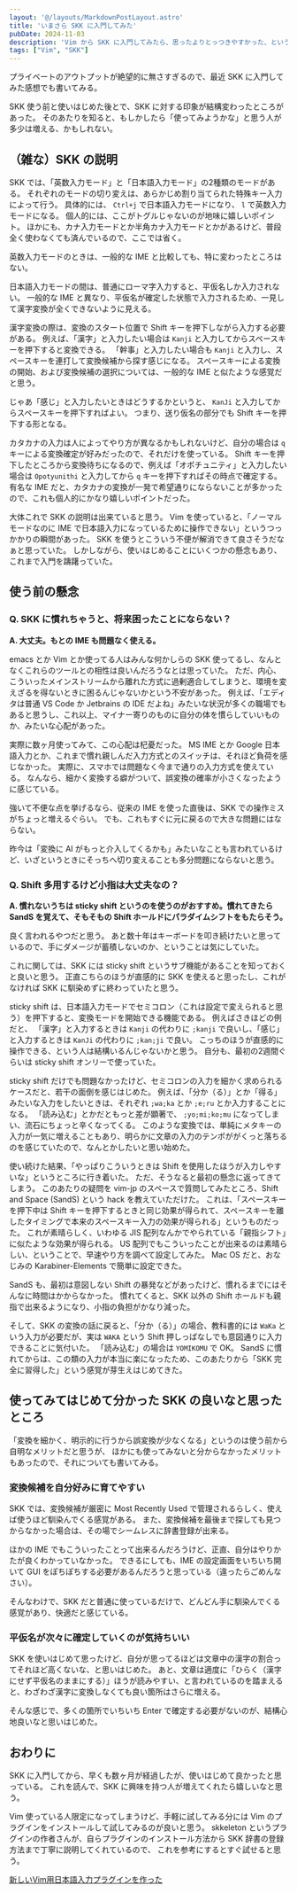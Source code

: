 ```yaml
---
layout: '@/layouts/MarkdownPostLayout.astro'
title: 'いまさら SKK に入門してみた'
pubDate: 2024-11-03
description: 'Vim から SKK に入門してみたら、思ったよりとっつきやすかった、という話。'
tags: ["Vim", "SKK"]
---
```

プライベートのアウトプットが絶望的に無さすぎるので、最近 SKK に入門してみた感想でも書いてみる。

SKK 使う前と使いはじめた後とで、SKK に対する印象が結構変わったところがあった。
そのあたりを知ると、もしかしたら「使ってみようかな」と思う人が多少は増える、かもしれない。

## （雑な）SKK の説明

SKK では、「英数入力モード」と「日本語入力モード」の2種類のモードがある。
それぞれのモードの切り変えは、あらかじめ割り当てられた特殊キー入力によって行う。
具体的には、 `Ctrl+j` で日本語入力モードになり、 `l` で英数入力モードになる。
個人的には、ここがトグルじゃないのが地味に嬉しいポイント。
ほかにも、カナ入力モードとか半角カナ入力モードとかがあるけど、普段全く使わなくても済んでいるので、ここでは省く。

英数入力モードのときは、一般的な IME と比較しても、特に変わったところはない。

日本語入力モードの間は、普通にローマ字入力すると、平仮名しか入力されない。
一般的な IME と異なり、平仮名が確定した状態で入力されるため、一見して漢字変換が全くできないように見える。

漢字変換の際は、変換のスタート位置で Shift キーを押下しながら入力する必要がある。
例えば、「漢字」と入力したい場合は `Kanji` と入力してからスペースキーを押下すると変換できる。
「幹事」と入力したい場合も `Kanji` と入力し、スペースキーを連打して変換候補から探す感じになる。
スペースキーによる変換の開始、および変換候補の選択については、一般的な IME と似たような感覚だと思う。

じゃあ「感じ」と入力したいときはどうするかというと、 `KanJi` と入力してからスペースキーを押下すればよい。
つまり、送り仮名の部分でも Shift キーを押下する形となる。

カタカナの入力は人によってやり方が異なるかもしれないけど、自分の場合は `q` キーによる変換確定が好みだったので、それだけを使っている。
Shift キーを押下したところから変換待ちになるので、例えば「オポチュニティ」と入力したい場合は `Opotyunithi` と入力してから `q` キーを押下すればその時点で確定する。
有名な IME だと、カタカナの変換が一発で希望通りにならないことが多かったので、これも個人的にかなり嬉しいポイントだった。

大体これで SKK の説明は出来ていると思う。
Vim を使っていると、「ノーマルモードなのに IME で日本語入力になっているために操作できない」というつっかかりの瞬間があった。
SKK を使うとこういう不便が解消できて良さそうだなぁと思っていた。
しかしながら、使いはじめることにいくつかの懸念もあり、これまで入門を躊躇っていた。

## 使う前の懸念

### Q. SKK に慣れちゃうと、将来困ったことにならない？

**A. 大丈夫。もとの IME も問題なく使える。**

emacs とか Vim とか使ってる人はみんな何かしらの SKK 使ってるし、なんとなくこれらのツールとの相性は良いんだろうなとは思っていた。
ただ、内心、こういったメインストリームから離れた方式に過剰適合してしまうと、環境を変えざるを得ないときに困るんじゃないかという不安があった。
例えば、「エディタは普通 VS Code か Jetbrains の IDE だよね」みたいな状況が多くの職場でもあると思うし、これ以上、マイナー寄りのものに自分の体を慣らしていいものか、みたいな心配があった。

実際に数ヶ月使ってみて、この心配は杞憂だった。
MS IME とか Google 日本語入力とか、これまで慣れ親しんだ入力方式とのスイッチは、それほど負荷を感じなかった。
実際に、スマホでは問題なく今まで通りの入力方式を使えている。
なんなら、細かく変換する癖がついて、誤変換の確率が小さくなったように感じている。

強いて不便な点を挙げるなら、従来の IME を使った直後は、SKK での操作ミスがちょっと増えるぐらい。
でも、これもすぐに元に戻るので大きな問題にはならない。

昨今は「変換に AI がもっと介入してくるかも」みたいなことも言われているけど、いざというときにそっちへ切り変えることも多分問題にならないと思う。

### Q. Shift 多用するけど小指は大丈夫なの？

**A. 慣れないうちは sticky shift というのを使うのがおすすめ。慣れてきたら SandS を覚えて、そもそもの Shift ホールドにパラダイムシフトをもたらそう。**

良く言われるやつだと思う。
あと数十年はキーボードを叩き続けたいと思っているので、手にダメージが蓄積しないのか、ということは気にしていた。

これに関しては、SKK には sticky shift というサブ機能があることを知っておくと良いと思う。
正直こちらのほうが直感的に SKK を使えると思ったし、これがなければ SKK に馴染めずに終わっていたと思う。

sticky shift は、日本語入力モードでセミコロン（これは設定で変えられると思う）を押下すると、変換モードを開始できる機能である。
例えばさきほどの例だと、 「漢字」と入力するときは `Kanji` の代わりに `;kanji` で良いし、「感じ」と入力するときは `KanJi` の代わりに `;kan;ji` で良い。
こっちのほうが直感的に操作できる、という人は結構いるんじゃないかと思う。
自分も、最初の2週間ぐらいは sticky shift オンリーで使っていた。

sticky shift だけでも問題なかったけど、セミコロンの入力を細かく求められるケースだと、若干の面倒を感じはじめた。
例えば、「分か（る）」とか「得る」みたいな入力をしたいときは、それぞれ `;wa;ka` とか `;e;ru` とか入力することになる。
「読み込む」とかだともっと差が顕著で、 `;yo;mi;ko;mu` になってしまい、流石にちょっと辛くなってくる。
このような変換では、単純にメタキーの入力が一気に増えることもあり、明らかに文章の入力のテンポががくっと落ちるのを感じていたので、なんとかしたいと思い始めた。

使い続けた結果、「やっぱりこういうときは Shift を使用したほうが入力しやすいな」というところに行き着いた。
ただ、そうなると最初の懸念に返ってきてしまう。
このあたりの疑問を vim-jp のスペースで質問してみたところ、Shift and Space (SandS) という hack を教えていただけた。
これは、「スペースキーを押下中は Shift キーを押下するときと同じ効果が得られて、スペースキーを離したタイミングで本来のスペースキー入力の効果が得られる」というものだった。
これが素晴らしく、いわゆる JIS 配列なんかでやられている「親指シフト」に似たような効果が得られる。
US 配列でもこういったことが出来るのは素晴らしい、ということで、早速やり方を調べて設定してみた。
Mac OS だと、おなじみの Karabiner-Elements で簡単に設定できた。

SandS も、最初は意図しない Shift の暴発などがあったけど、慣れるまでにはそんなに時間はかからなかった。
慣れてくると、SKK 以外の Shift ホールドも親指で出来るようになり、小指の負担がかなり減った。

そして、SKK の変換の話に戻ると、「分か（る）」の場合、教科書的には `WaKa` という入力が必要だが、実は `WAKA` という Shift 押しっぱなしでも意図通りに入力できることに気付いた。
「読み込む」の場合は `YOMIKOMU` で OK。
SandS に慣れてからは、この類の入力が本当に楽になったため、このあたりから「SKK 完全に習得した」という感覚が芽生えはじめてきた。

## 使ってみてはじめて分かった SKK の良いなと思ったところ

「変換を細かく、明示的に行うから誤変換が少なくなる」というのは使う前から自明なメリットだと思うが、
ほかにも使ってみないと分からなかったメリットもあったので、それについても書いてみる。

### 変換候補を自分好みに育てやすい

SKK では、変換候補が厳密に Most Recently Used で管理されるらしく、使えば使うほど馴染んでくる感覚がある。
また、変換候補を最後まで探しても見つからなかった場合は、その場でシームレスに辞書登録が出来る。

ほかの IME でもこういったことって出来るんだろうけど、正直、自分はやりかたが良くわかっていなかった。
できるにしても、IME の設定画面をいちいち開いて GUI をぽちぽちする必要があるんだろうと思っている（違ったらごめんなさい）。

そんなわけで、SKK だと普通に使っているだけで、どんどん手に馴染んでくる感覚があり、快適だと感じている。

### 平仮名が次々に確定していくのが気持ちいい

SKK を使いはじめて思ったけど、自分が思ってるほどは文章中の漢字の割合ってそれほど高くないな、と思いはじめた。
あと、文章は適度に「ひらく（漢字にせず平仮名のままにする）」ほうが読みやすい、と言われているのを踏まえると、わざわざ漢字に変換しなくても良い箇所はさらに増える。

そんな感じで、多くの箇所でいちいち Enter で確定する必要がないのが、結構心地良いなと思いはじめた。

## おわりに

SKK に入門してから、早くも数ヶ月が経過したが、使いはじめて良かったと思っている。
これを読んで、SKK に興味を持つ人が増えてくれたら嬉しいなと思う。

Vim 使っている人限定になってしまうけど、手軽に試してみる分には Vim のプラグインをインストールして試してみるのが良いと思う。
skkeleton というプラグインの作者さんが、自らプラグインのインストール方法から SKK 辞書の登録方法まで丁寧に説明してくれているので、
これを参考にするとすぐ試せると思う。

[新しいVim用日本語入力プラグインを作った](https://zenn.dev/kuu/articles/vac2021-skkeleton)
